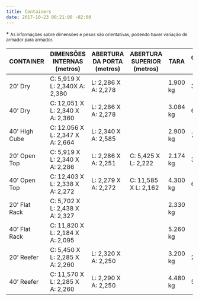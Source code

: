 ```yaml
---
title: Containers
date: 2017-10-23 00:21:00 -02:00
---
```


 \* <small>As informações sobre dimensões e pesos são orientativas, podendo haver variação de armador para armador.</small>

| CONTAINER | DIMENSÕES INTERNAS (metros) | ABERTURA DA PORTA (metros) | ABERTURA SUPERIOR (metros) | TARA | CAPACIDADE DE VOLUME | CAPACIDADE DE PESO |
| --- | --- | --- | --- | --- | --- | --- |
| 20' Dry | C: 5,919 X L: 2,340X A: 2,380 | L: 2,286 X A: 2,278 |  | 1.900 kg | 33,0 m3 | 22.100 kg |
| 40' Dry | C: 12,051 X L: 2,340 X A: 2,360 | L: 2,286 X A: 2,278 |  | 3.084 kg | 67,3 m3 | 27.397 kg |
| 40' High Cube | C: 12.056 X L: 2,347 X A: 2,664 | L: 2,340 X A: 2,585 |  | 2.900 kg | 76,0 m3 | 29.600 kg |
| 20' Open Top | C: 5,919 X L: 2,340 X A: 2,286 | L: 2,286 X A: 2,251 | C: 5,425 X L: 2,222 | 2.174 kg | 31,6 m3 | 21.826 kg |
| 40' Open Top | C: 12,403 X L: 2,338 X A: 2,272 | L: 2,279 X A: 2,272 | C: 11,585 X L: 2,162 | 4.300 kg | 64,0 m3 | 25.181 kg |
| 20' Flat Rack | C: 5,702 X L: 2,438 X A: 2,327 |  |  | 2.330 kg |  | 28.390 kg |
| 40' Flat Rack | C: 11,820 X L: 2,184 X A: 2,095 |  |  | 5.260 kg |  | 25.220 kg |
| 20' Reefer | C: 5,450 X L: 2,285 X A: 2,260 | L: 2,320 X A: 2,250 |  | 3.200 kg | 28,1 m3 | 21.800 kg |
| 40' Reefer | C: 11,570 X L: 2,285 X A: 2,260 | L: 2,290 X A: 2,250 |  | 4.480 kg | 59,7 m3 | 26.000 kg |
